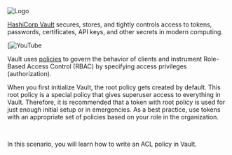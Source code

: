 <img src="https://s3-us-west-1.amazonaws.com/education-yh/Vault_Icon_FullColor.png" alt="Logo"/>

[HashiCorp Vault](https://www.vaultproject.io) secures, stores, and tightly controls access to tokens, passwords, certificates, API keys, and other secrets in modern computing.

[![YouTube](https://s3-us-west-1.amazonaws.com/education-yh/Armon_whiteboard.png)

Vault uses [policies](https://www.vaultproject.io/docs/concepts/policies.html) to govern the behavior of clients and instrument Role-Based Access Control (RBAC) by specifying access privileges (authorization).

When you first initialize Vault, the root policy gets created by default. This root policy is a special policy that gives superuser access to everything in Vault. Therefore, it is recommended that a token with root policy is used for just enough initial setup or in emergencies. As a best practice, use tokens with an appropriate set of policies based on your role in the organization.

<br>

In this scenario, you will learn how to write an ACL policy in Vault.
